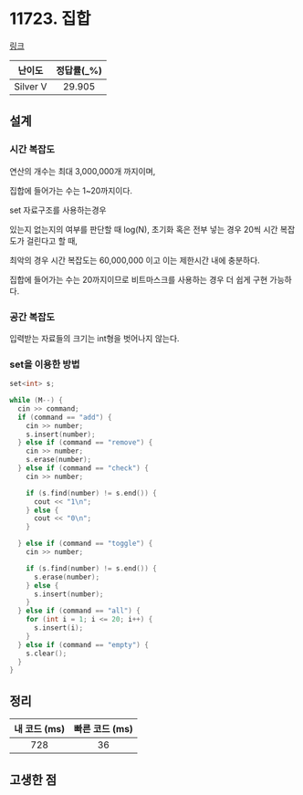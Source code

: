 # 11723. 집합

[링크](https://www.acmicpc.net/problem/11723)

|  난이도  | 정답률(\_%) |
| :------: | :---------: |
| Silver V |   29.905    |

## 설계

### 시간 복잡도

연산의 개수는 최대 3,000,000개 까지이며,

집합에 들어가는 수는 1~20까지이다.

set 자료구조를 사용하는경우

있는지 없는지의 여부를 판단할 때 log(N), 초기화 혹은 전부 넣는 경우 20씩 시간 복잡도가 걸린다고 할 때,

최악의 경우 시간 복잡도는 60,000,000 이고 이는 제한시간 내에 충분하다.

집합에 들어가는 수는 20까지이므로 비트마스크를 사용하는 경우 더 쉽게 구현 가능하다.

### 공간 복잡도

입력받는 자료들의 크기는 int형을 벗어나지 않는다.

### set을 이용한 방법

```cpp
set<int> s;

while (M--) {
  cin >> command;
  if (command == "add") {
    cin >> number;
    s.insert(number);
  } else if (command == "remove") {
    cin >> number;
    s.erase(number);
  } else if (command == "check") {
    cin >> number;

    if (s.find(number) != s.end()) {
      cout << "1\n";
    } else {
      cout << "0\n";
    }

  } else if (command == "toggle") {
    cin >> number;

    if (s.find(number) != s.end()) {
      s.erase(number);
    } else {
      s.insert(number);
    }
  } else if (command == "all") {
    for (int i = 1; i <= 20; i++) {
      s.insert(i);
    }
  } else if (command == "empty") {
    s.clear();
  }
}
```

## 정리

| 내 코드 (ms) | 빠른 코드 (ms) |
| :----------: | :------------: |
|     728      |       36       |

## 고생한 점
